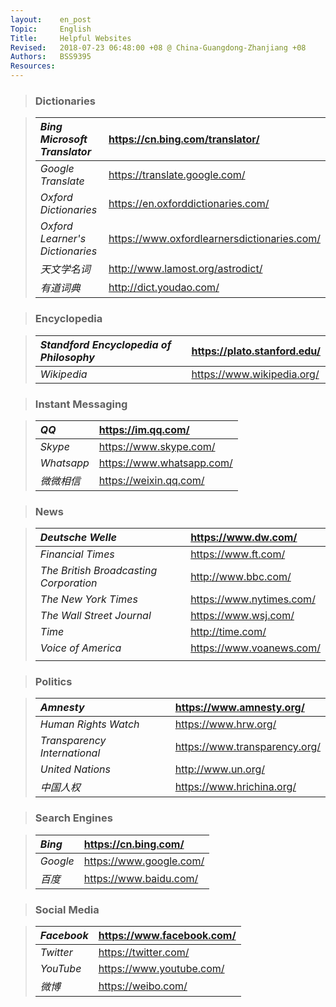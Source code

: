 ```yaml
---
layout:    en_post
Topic:     English
Title:     Helpful Websites
Revised:   2018-07-23 06:48:00 +08 @ China-Guangdong-Zhanjiang +08
Authors:   BSS9395
Resources:
---
```


> ### Dictionaries

> | *Bing Microsoft Translator*     | <https://cn.bing.com/translator/>             |
> | :------------------------------ | :-------------------------------------------- |
> | *Google Translate*              | <https://translate.google.com/>               |
> | *Oxford Dictionaries*           | <https://en.oxforddictionaries.com/>          |
> | *Oxford Learner's Dictionaries* | <https://www.oxfordlearnersdictionaries.com/> |
> | *天文学名词*                    | <http://www.lamost.org/astrodict/>            |
> | *有道词典*                      | <http://dict.youdao.com/>                     |

> ### Encyclopedia

> | *Standford Encyclopedia of Philosophy* | <https://plato.stanford.edu/> |
> | :------------------------------------- | :---------------------------- |
> | *Wikipedia*                            | <https://www.wikipedia.org/>  |

> ### Instant Messaging

> | *QQ*       | <https://im.qq.com/>        |
> | :--------- | :-------------------------- |
> | *Skype*    | <https://www.skype.com/>    |
> | *Whatsapp* | <https://www.whatsapp.com/> |
> | *微微相信* | <https://weixin.qq.com/>    |

> ### News

> | *Deutsche Welle*                       | <https://www.dw.com/>      |
> | :------------------------------------- | :------------------------- |
> | *Financial Times*                      | <https://www.ft.com/>      |
> | *The British Broadcasting Corporation* | <http://www.bbc.com/>      |
> | *The New York Times*                   | <https://www.nytimes.com/> |
> | *The Wall Street Journal*              | <https://www.wsj.com/>     |
> | *Time*                                 | <http://time.com/>         |
> | *Voice of America*                     | <https://www.voanews.com/> |
> |                                        |                            |

> ### Politics

> | *Amnesty*                    | <https://www.amnesty.org/>      |
> | :--------------------------- | :------------------------------ |
> | *Human Rights Watch*         | <https://www.hrw.org/>          |
> | *Transparency International* | <https://www.transparency.org/> |
> | *United Nations*             | <http://www.un.org/>            |
> | *中国人权*                   | <https://www.hrichina.org/>     |

> ### Search Engines

> | *Bing*   | <https://cn.bing.com/>    |
> | :------- | :------------------------ |
> | *Google* | <https://www.google.com/> |
> | *百度*   | <https://www.baidu.com/>  |

> ### Social Media

> | *Facebook* | <https://www.facebook.com/> |
> | :--------- | :-------------------------- |
> | *Twitter*  | <https://twitter.com/>      |
> | *YouTube*  | <https://www.youtube.com/>  |
> | *微博*     | <https://weibo.com/>        |